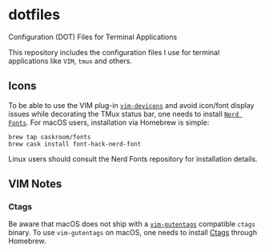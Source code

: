# dotfiles
Configuration (DOT) Files for Terminal Applications

This repository includes the configuration files I use for terminal applications like `VIM`, `tmux` and others.

## Icons

To be able to use the VIM plug-in [`vim-devicons`](https://github.com/ryanoasis/vim-devicons) and avoid icon/font display issues while decorating the TMux status bar, one needs to install [`Nerd Fonts`](https://github.com/ryanoasis/nerd-fonts). For macOS users, installation via Homebrew is simple:
```
brew tap caskroom/fonts
brew cask install font-hack-nerd-font
```
Linux users should consult the Nerd Fonts repository for installation details.

## VIM Notes

### Ctags

Be aware that macOS does not ship with a [`vim-gutentags`](https://github.com/ludovicchabant/vim-gutentags) compatible `ctags` binary. To use `vim-gutentags` on macOS, one needs to install [Ctags](http://ctags.sourceforge.net/) through Homebrew.
